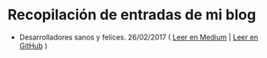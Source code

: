 # Recopilación de entradas de mi blog

- Desarrolladores sanos y felices. 26/02/2017  ( [Leer en Medium](https://medium.com/@ulisesGascon/https-medium-com-kom-256-desarrolladores-sanos-y-felices-bed5930b9be1#.67v6nfbj2) | [Leer en GitHub](entradas/desarrolladores-sanos-y-felices.md)  )
